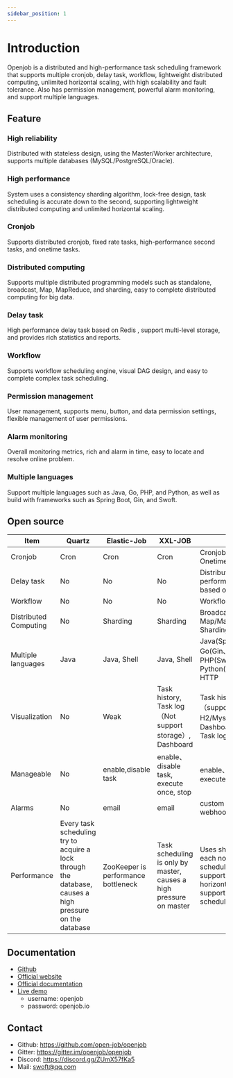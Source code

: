 ```yaml
---
sidebar_position: 1
---
```


# Introduction
Openjob is a distributed and high-performance task scheduling framework that supports multiple cronjob, delay task, workflow, lightweight distributed computing, unlimited horizontal scaling, with high scalability and fault tolerance. Also has permission management, powerful alarm monitoring, and support multiple languages.

## Feature
### High reliability
Distributed with stateless design, using the Master/Worker architecture, supports multiple databases (MySQL/PostgreSQL/Oracle).
### High performance
System uses a consistency sharding algorithm, lock-free design, task scheduling is accurate down to the second, supporting lightweight distributed computing and unlimited horizontal scaling.
### Cronjob
Supports distributed cronjob, fixed rate tasks, high-performance second tasks, and onetime tasks.
### Distributed computing
Supports multiple distributed programming models such as standalone, broadcast, Map, MapReduce, and sharding, easy to complete distributed computing for big data.
### Delay task
High performance delay task based on Redis , support multi-level storage, and provides rich statistics and reports.
### Workflow
Supports workflow scheduling engine, visual DAG design, and easy to complete complex task scheduling.
### Permission management
 User management, supports menu, button, and data permission settings, flexible management of user permissions.
### Alarm monitoring
Overall monitoring metrics, rich and alarm in time, easy to locate and resolve online problem.
### Multiple languages
Support multiple languages such as Java, Go, PHP, and Python, as well as build with frameworks such as Spring Boot, Gin, and Swoft.

## Open source
| **Item**              |**Quartz**| **Elastic-Job**                      | **XXL-JOB**                                                         | **Openjob**                                                                                                                              |
|-----------------------| ----- |--------------------------------------|---------------------------------------------------------------------|------------------------------------------------------------------------------------------------------------------------------------------|
| Cronjob               |Cron| Cron                                 | Cron                                                                | Cronjob, second, Onetime, Fixed rate                                                                                                     |
| Delay task            |No| No                                   | No                                                                  | Distributed high-performancedelay task  based on Redis                                                                                   |
| Workflow              |No| No                                   | No                                                                  | Workflow design with UI                                                                                                                  |
| Distributed Computing |No| Sharding                             | Sharding                                                            | Broadcast, Map/MapReduce, Sharding                                                                                                       |
| Multiple languages    |Java| Java, Shell                          | Java, Shell                                                         | Java(Spring Boot), Go(Gin、beego), PHP(Swoft), Python(Agent), Shell, HTTP                                                                 |
| Visualization         |No| Weak                                 | Task history, Task log（Not support storage）, Dashboard              | Task history, Task log（support H2/Mysql/Elasticsearch）, Dashboard, permissions, Task log stack                                    |
| Manageable            |No| enable,disable task                  | enable、disable task, execute once,  stop                            | enable、disable task, execute once, kill, stop                                                                                            |
| Alarms                |No| email                                | email                                                               | custom event, email, webhook                                                                                                             |
| Performance           |Every task scheduling try to acquire a lock through the database, causes a high pressure on the database| ZooKeeper  is performance bottleneck | Task scheduling is only by master, causes a high pressure on master | Uses sharding algorithm, each node can be scheduled without lock, supports unlimited horizontal scaling, and supports big task scheduling |

## Documentation

- [Github](https://github.com/open-job/openjob)
- [Official website](https://openjob.io)
- [Official documentation](https://openjob.io/docs/intro/)
- [Live demo ](https://demo.openjob.io)
    - username: openjob
    - password: openjob.io

## Contact

- Github: https://github.com/open-job/openjob
- Gitter: https://gitter.im/openjob/openjob
- Discord: https://discord.gg/ZUmX57fKa5
- Mail: swoft@qq.com